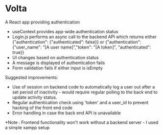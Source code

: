 # Volta

A React app providing authentication

- useContext provides app-wide authentication status
- Login.js performs an async call to the backend API which returns either {"authentication": {"authenticated": false}} or {"authentication": {"user_name": "[A user name]","token": "[A token]", "authenticated": true}}
- UI changes based on authentication status
- A message is displayed of authentication fails
- Form validation fails if either input is isEmpty

Suggested improvements:

- Use of session on backend code to automatically log a user out after a set period of inactivity - would require regular polling to the back end to update activity status.
- Regular authentication check using 'token' and a user_id to prevent hacking of the front end code
- Error handling in case the back end API is unavailable

*Note : Frontend functionality won't work without a backend server - I used a simple xampp setup
